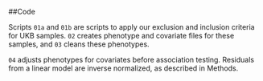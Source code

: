 ##Code

Scripts `01a` and `01b` are scripts to apply our exclusion and inclusion criteria for UKB samples. `02` creates phenotype and covariate files for these samples, and `03` cleans these phenotypes. 

`04` adjusts phenotypes for covariates before association testing. Residuals from a linear model are inverse normalized, as described in Methods. 
